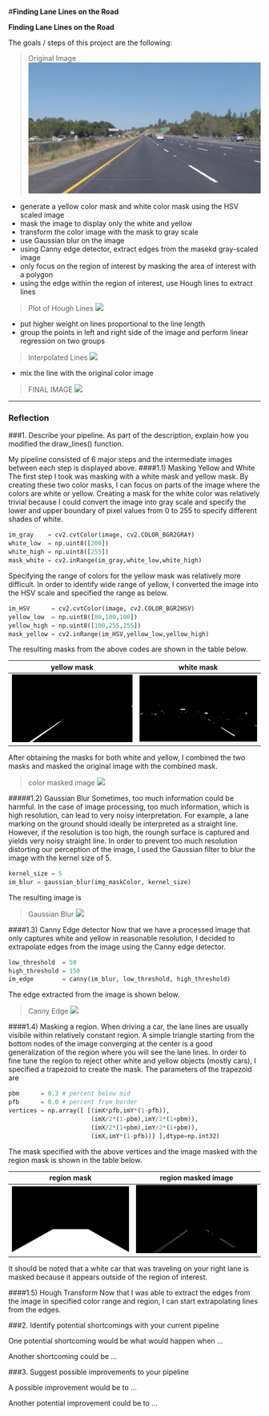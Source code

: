 #**Finding Lane Lines on the Road** 

[//]: # (Image References)

[image1]: ./examples/grayscale.jpg "Grayscale"
[RGB_im]: ./writeup_img/RGBscale.jpg
[mask_y]: ./writeup_img/mask_yellow.jpg
[mask_w]: ./writeup_img/mask_white.jpg
[im_maskColor]: ./writeup_img/im_maskColor.jpg
[im_blur]: ./writeup_img/gaussianBlur.jpg
[im_canny]: ./writeup_img/CannyEdge.jpg
[mask_region]: ./writeup_img/maskRegion.jpg
[im_maskRegion]: ./writeup_img/im_maskRegion.jpg
[hough_lines]: ./writeup_img/houghLines.jpg
[interp_lines]: ./writeup_img/interpolated.jpg
[im_final]: ./writeup_img/finalImage.jpg

**Finding Lane Lines on the Road**

The goals / steps of this project are the following: 
> Original Image
![alt text][RGB_im] 

* generate a yellow color mask and white color mask using the HSV scaled image
* mask the image to display only the white and yellow
* transform the color image with the mask to gray scale
* use Gaussian blur on the image
* using Canny edge detector, extract edges from the masekd gray-scaled image
* only focus on the region of interest by masking the area of interest with a polygon
* using the edge within the region of interest, use Hough lines to extract lines

>Plot of Hough Lines
![][hough_lines]

* put higher weight on lines proportional to the line length
* group the points in left and right side of the image and perform linear regression on two groups
>Interpolated Lines
![][interp_lines]

* mix the line with the original color image 
>FINAL IMAGE
![][im_final]


---

### Reflection

###1. Describe your pipeline. As part of the description, explain how you modified the draw_lines() function.

My pipeline consisted of 6 major steps and the intermediate images between each step is displayed above. 
####1.1) Masking Yellow and White
The first step I took was masking with a white mask and yellow mask. By creating these two color masks, I can focus on parts of the image where the colors are white or yellow. Creating a mask for the white color was relatively trivial because I could convert the image into gray scale and specify the lower and upper boundary of pixel values from 0 to 255 to specify different shades of white. 
```python
im_gray    = cv2.cvtColor(image, cv2.COLOR_BGR2GRAY)
white_low  = np.uint8([200])
white_high = np.uint8([255])
mask_white = cv2.inRange(im_gray,white_low,white_high)
```
Specifying the range of colors for the yellow mask was relatively more difficult. In order to identify wide range of yellow, I converted the image into the HSV scale and specified the range as below. 
```python
im_HSV      = cv2.cvtColor(image, cv2.COLOR_BGR2HSV)
yellow_low  = np.uint8([80,100,100])
yellow_high = np.uint8([100,255,255])
mask_yellow = cv2.inRange(im_HSV,yellow_low,yellow_high)
``` 
The resulting masks from the above codes are shown in the table below.

yellow mask           | white mask
:--------------------:|:--------------------:
![alt-text-1][mask_y] | ![alt-text-2][mask_w]

After obtaining the masks for both white and yellow, I combined the two masks and masked the original image with the combined mask.
> color masked image
![][im_maskColor]

#####1.2) Gaussian Blur
Sometimes, too much information could be harmful. In the case of image processing, too much information, which is high resolution, can lead to very noisy interpretation. For example, a lane marking on the ground should ideally be interpreted as a straight line. However, if the resolution is too high, the roungh surface is captured and yields very noisy straight line. In order to prevent too much resolution distorting our perception of the image, I used the Gaussian filter to blur the image with the kernel size of 5.

```python
kernel_size = 5
im_blur = gaussian_blur(img_maskColor, kernel_size)
```

The resulting image is 

> Gaussian Blur
![][im_blur]

####1.3) Canny Edge detector
Now that we have a processed image that only captures white and yellow in reasonable resolution, I decided to extrapolate edges from the image using the Canny edge detector. 

```python
low_threshold  = 50
high_threshold = 150
im_edge        = canny(im_blur, low_threshold, high_threshold)
```

The edge extracted from the image is shown below. 

> Canny Edge
![][im_canny]

####1.4) Masking a region.
When driving a car, the lane lines are usually visibile within relatively constant region. A simple triangle starting from the bottom nodes of the image converging at the center is a good generalization of the region where you will see the lane lines. In order to fine tune the region to reject other white and yellow objects (mostly cars), I specified a trapezoid to create the mask. The parameters of the trapezoid are 

```python
pbm      = 0.3 # percent below mid
pfb      = 0.0 # percent from border
vertices = np.array([ [(imX*pfb,imY*(1-pfb)), 
                       (imX/2*(1-pbm),imY/2*(1+pbm)),
                       (imX/2*(1+pbm),imY/2*(1+pbm)),
                       (imX,imY*(1-pfb))] ],dtype=np.int32)
```


The mask specified with the above vertices and the image masked with the region mask is shown in the table below.

region mask                | region masked image
:-------------------------:|:-------------------------:
![alt-text-1][mask_region] | ![alt-text-2][im_maskRegion]

It should be noted that a white car that was traveling on your right lane is masked because it appears outside of the region of interest. 

####1.5) Hough Transform
Now that I was able to extract the edges from the image in specified color range and region, I can start extrapolating lines from the edges. 

###2. Identify potential shortcomings with your current pipeline


One potential shortcoming would be what would happen when ... 

Another shortcoming could be ...


###3. Suggest possible improvements to your pipeline

A possible improvement would be to ...

Another potential improvement could be to ...
